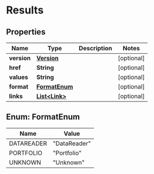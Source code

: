 
# Results

## Properties
Name | Type | Description | Notes
------------ | ------------- | ------------- | -------------
**version** | [**Version**](Version.md) |  |  [optional]
**href** | **String** |  |  [optional]
**values** | **String** |  |  [optional]
**format** | [**FormatEnum**](#FormatEnum) |  |  [optional]
**links** | [**List&lt;Link&gt;**](Link.md) |  |  [optional]


<a name="FormatEnum"></a>
## Enum: FormatEnum
Name | Value
---- | -----
DATAREADER | &quot;DataReader&quot;
PORTFOLIO | &quot;Portfolio&quot;
UNKNOWN | &quot;Unknown&quot;




